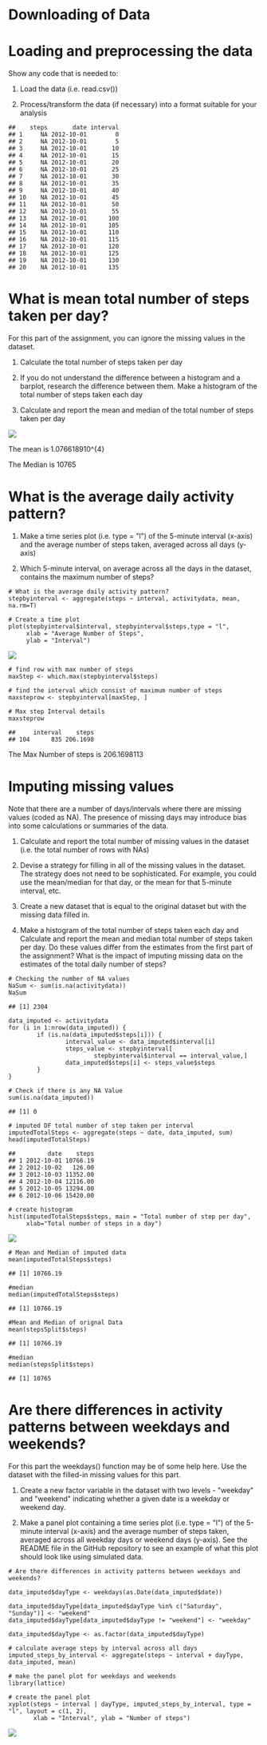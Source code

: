 Downloading of Data
===================

Loading and preprocessing the data
==================================

Show any code that is needed to:

1.  Load the data (i.e. read.csv())

2.  Process/transform the data (if necessary) into a format suitable for
    your analysis

<!-- -->

    ##    steps       date interval
    ## 1     NA 2012-10-01        0
    ## 2     NA 2012-10-01        5
    ## 3     NA 2012-10-01       10
    ## 4     NA 2012-10-01       15
    ## 5     NA 2012-10-01       20
    ## 6     NA 2012-10-01       25
    ## 7     NA 2012-10-01       30
    ## 8     NA 2012-10-01       35
    ## 9     NA 2012-10-01       40
    ## 10    NA 2012-10-01       45
    ## 11    NA 2012-10-01       50
    ## 12    NA 2012-10-01       55
    ## 13    NA 2012-10-01      100
    ## 14    NA 2012-10-01      105
    ## 15    NA 2012-10-01      110
    ## 16    NA 2012-10-01      115
    ## 17    NA 2012-10-01      120
    ## 18    NA 2012-10-01      125
    ## 19    NA 2012-10-01      130
    ## 20    NA 2012-10-01      135

What is mean total number of steps taken per day?
=================================================

For this part of the assignment, you can ignore the missing values in
the dataset.

1.  Calculate the total number of steps taken per day

2.  If you do not understand the difference between a histogram and a
    barplot, research the difference between them. Make a histogram of
    the total number of steps taken each day

3.  Calculate and report the mean and median of the total number of
    steps taken per day

![](PA1_template_files/figure-markdown_strict/unnamed-chunk-3-1.png)

The mean is 1.076618910^{4}

The Median is 10765

What is the average daily activity pattern?
===========================================

1.  Make a time series plot (i.e. type = "l") of the 5-minute
    interval (x-axis) and the average number of steps taken, averaged
    across all days (y-axis)

2.  Which 5-minute interval, on average across all the days in the
    dataset, contains the maximum number of steps?

<!-- -->

    # What is the average daily activity pattern?
    stepbyinterval <- aggregate(steps ~ interval, activitydata, mean, na.rm=T)

    # Create a time plot
    plot(stepbyinterval$interval, stepbyinterval$steps,type = "l",
         xlab = "Average Number of Steps",
         ylab = "Interval")

![](PA1_template_files/figure-markdown_strict/unnamed-chunk-4-1.png)

    # find row with max number of steps
    maxStep <- which.max(stepbyinterval$steps)

    # find the interval which consist of maximum number of steps
    maxsteprow <- stepbyinterval[maxStep, ]

    # Max step Interval details
    maxsteprow

    ##     interval    steps
    ## 104      835 206.1698

The Max Number of steps is 206.1698113

Imputing missing values
=======================

Note that there are a number of days/intervals where there are missing
values (coded as NA). The presence of missing days may introduce bias
into some calculations or summaries of the data.

1.  Calculate and report the total number of missing values in the
    dataset (i.e. the total number of rows with NAs)

2.  Devise a strategy for filling in all of the missing values in
    the dataset. The strategy does not need to be sophisticated. For
    example, you could use the mean/median for that day, or the mean for
    that 5-minute interval, etc.

3.  Create a new dataset that is equal to the original dataset but with
    the missing data filled in.

4.  Make a histogram of the total number of steps taken each day and
    Calculate and report the mean and median total number of steps taken
    per day. Do these values differ from the estimates from the first
    part of the assignment? What is the impact of imputing missing data
    on the estimates of the total daily number of steps?

<!-- -->

    # Checking the number of NA values
    NaSum <- sum(is.na(activitydata))
    NaSum

    ## [1] 2304

    data_imputed <- activitydata
    for (i in 1:nrow(data_imputed)) {
            if (is.na(data_imputed$steps[i])) {
                    interval_value <- data_imputed$interval[i]
                    steps_value <- stepbyinterval[
                            stepbyinterval$interval == interval_value,]
                    data_imputed$steps[i] <- steps_value$steps
            }
    }

    # Check if there is any NA Value
    sum(is.na(data_imputed))

    ## [1] 0

    # imputed DF total number of step taken per interval
    imputedTotalSteps <- aggregate(steps ~ date, data_imputed, sum)
    head(imputedTotalSteps)

    ##         date    steps
    ## 1 2012-10-01 10766.19
    ## 2 2012-10-02   126.00
    ## 3 2012-10-03 11352.00
    ## 4 2012-10-04 12116.00
    ## 5 2012-10-05 13294.00
    ## 6 2012-10-06 15420.00

    # create histogram
    hist(imputedTotalSteps$steps, main = "Total number of step per day",
         xlab="Total number of steps in a day")

![](PA1_template_files/figure-markdown_strict/unnamed-chunk-5-1.png)

    # Mean and Median of imputed data
    mean(imputedTotalSteps$steps)

    ## [1] 10766.19

    #median
    median(imputedTotalSteps$steps)

    ## [1] 10766.19

    #Mean and Median of orignal Data
    mean(stepsSplit$steps)

    ## [1] 10766.19

    #median
    median(stepsSplit$steps)

    ## [1] 10765

Are there differences in activity patterns between weekdays and weekends?
=========================================================================

For this part the weekdays() function may be of some help here. Use the
dataset with the filled-in missing values for this part.

1.  Create a new factor variable in the dataset with two levels -
    "weekday" and "weekend" indicating whether a given date is a weekday
    or weekend day.

2.  Make a panel plot containing a time series plot (i.e. type = "l") of
    the 5-minute interval (x-axis) and the average number of steps
    taken, averaged across all weekday days or weekend days (y-axis).
    See the README file in the GitHub repository to see an example of
    what this plot should look like using simulated data.

<!-- -->

    # Are there differences in activity patterns between weekdays and weekends?

    data_imputed$dayType <- weekdays(as.Date(data_imputed$date))

    data_imputed$dayType[data_imputed$dayType %in% c("Saturday", "Sunday")] <- "weekend"
    data_imputed$dayType[data_imputed$dayType != "weekend"] <- "weekday"

    data_imputed$dayType <- as.factor(data_imputed$dayType)

    # calculate average steps by interval across all days
    imputed_steps_by_interval <- aggregate(steps ~ interval + dayType, data_imputed, mean)

    # make the panel plot for weekdays and weekends
    library(lattice)

    # create the panel plot
    xyplot(steps ~ interval | dayType, imputed_steps_by_interval, type = "l", layout = c(1, 2), 
           xlab = "Interval", ylab = "Number of steps")

![](PA1_template_files/figure-markdown_strict/unnamed-chunk-6-1.png)
